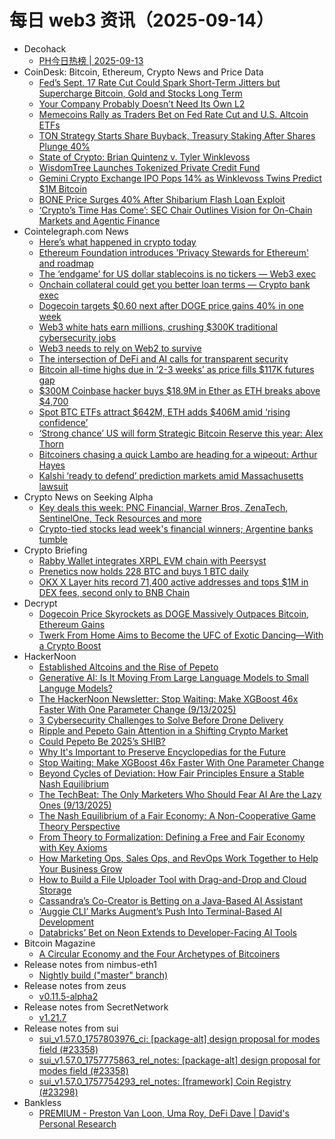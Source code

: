 # 每日 web3 资讯（2025-09-14）

- Decohack
  - [PH今日热榜 | 2025-09-13](https://decohack.com/producthunt-daily-2025-09-13/)
- CoinDesk: Bitcoin, Ethereum, Crypto News and Price Data
  - [Fed’s Sept. 17 Rate Cut Could Spark Short-Term Jitters but Supercharge Bitcoin, Gold and Stocks Long Term](https://www.coindesk.com/markets/2025/09/13/fed-s-sept-17-rate-cut-could-spark-short-term-jitters-but-supercharge-bitcoin-gold-and-stocks-long-term)
  - [Your Company Probably Doesn’t Need Its Own L2](https://www.coindesk.com/opinion/2025/09/09/your-company-probably-doesn-t-need-its-own-l2)
  - [Memecoins Rally as Traders Bet on Fed Rate Cut and U.S. Altcoin ETFs](https://www.coindesk.com/markets/2025/09/13/memecoins-rally-as-traders-bet-on-fed-rate-cut-and-u-s-altcoin-etfs)
  - [TON Strategy Starts Share Buyback, Treasury Staking After Shares Plunge 40%](https://www.coindesk.com/markets/2025/09/13/ton-strategy-starts-share-buyback-treasury-staking-after-shares-plunge-40)
  - [State of Crypto: Brian Quintenz v. Tyler Winklevoss](https://www.coindesk.com/policy/2025/09/13/state-of-crypto-brian-quintenz-v-tyler-winklevoss)
  - [WisdomTree Launches Tokenized Private Credit Fund](https://www.coindesk.com/markets/2025/09/13/wisdomtree-launches-tokenized-private-credit-fund)
  - [Gemini Crypto Exchange IPO Pops 14% as Winklevoss Twins Predict $1M Bitcoin](https://www.coindesk.com/markets/2025/09/13/gemini-crypto-exchange-ipo-pops-14-as-winklevoss-twins-predict-usd1m-bitcoin)
  - [BONE Price Surges 40% After Shibarium Flash Loan Exploit](https://www.coindesk.com/markets/2025/09/13/bone-price-surges-40-after-shibarium-flash-loan-exploit)
  - [‘Crypto’s Time Has Come’: SEC Chair Outlines Vision for On-Chain Markets and Agentic Finance](https://www.coindesk.com/policy/2025/09/13/crypto-s-time-has-come-sec-chair-outlines-vision-for-on-chain-markets-and-agentic-finance)
- Cointelegraph.com News
  - [Here’s what happened in crypto today](https://cointelegraph.com/news/what-happened-in-crypto-today?utm_source=rss_feed&utm_medium=rss&utm_campaign=rss_partner_inbound)
  - [Ethereum Foundation introduces &#039;Privacy Stewards for Ethereum&#039; and roadmap](https://cointelegraph.com/news/ethereum-foundation-privacy-stewards-roadmap?utm_source=rss_feed&utm_medium=rss&utm_campaign=rss_partner_inbound)
  - [The ‘endgame’ for US dollar stablecoins is no tickers — Web3 exec](https://cointelegraph.com/news/endgame-us-dollar-stablecoin-no-tickers?utm_source=rss_feed&utm_medium=rss&utm_campaign=rss_partner_inbound)
  - [Onchain collateral could get you better loan terms — Crypto bank exec](https://cointelegraph.com/news/onchain-crypto-collateral-better-loan-terms?utm_source=rss_feed&utm_medium=rss&utm_campaign=rss_partner_inbound)
  - [Dogecoin targets $0.60 next after DOGE price gains 40% in one week](https://cointelegraph.com/news/dogecoin-targets-60-cents-doge-price-gains-40-percent-one-week?utm_source=rss_feed&utm_medium=rss&utm_campaign=rss_partner_inbound)
  - [Web3 white hats earn millions, crushing $300K traditional cybersecurity jobs](https://cointelegraph.com/news/web3-white-hats-earn-millions-beating-traditional-cybersecurity-salaries?utm_source=rss_feed&utm_medium=rss&utm_campaign=rss_partner_inbound)
  - [Web3 needs to rely on Web2 to survive](https://cointelegraph.com/news/web3-rely-on-web2?utm_source=rss_feed&utm_medium=rss&utm_campaign=rss_partner_inbound)
  - [The intersection of DeFi and AI calls for transparent security](https://cointelegraph.com/news/defi-ai-calls-for-transparent-security?utm_source=rss_feed&utm_medium=rss&utm_campaign=rss_partner_inbound)
  - [Bitcoin all-time highs due in ‘2-3 weeks’ as price fills $117K futures gap](https://cointelegraph.com/news/bitcoin-all-time-highs-in-2-3-weeks-price-fills-117k-futures-gap?utm_source=rss_feed&utm_medium=rss&utm_campaign=rss_partner_inbound)
  - [$300M Coinbase hacker buys $18.9M in Ether as ETH breaks above $4,700](https://cointelegraph.com/news/coinbase-hacker-buys-18m-eth-at-4756?utm_source=rss_feed&utm_medium=rss&utm_campaign=rss_partner_inbound)
  - [Spot BTC ETFs attract $642M, ETH adds $406M amid ‘rising confidence’](https://cointelegraph.com/news/bitcoin-ethereum-etfs-see-strong-inflows-institutional-confidence?utm_source=rss_feed&utm_medium=rss&utm_campaign=rss_partner_inbound)
  - [‘Strong chance’ US will form Strategic Bitcoin Reserve this year: Alex Thorn](https://cointelegraph.com/news/us-government-strategic-bitcoin-reserve-chances-high-alex-thorn?utm_source=rss_feed&utm_medium=rss&utm_campaign=rss_partner_inbound)
  - [Bitcoiners chasing a quick Lambo are heading for a wipeout: Arthur Hayes](https://cointelegraph.com/news/bitcoin-price-relevance-stock-gold-markets-arthur-hayes?utm_source=rss_feed&utm_medium=rss&utm_campaign=rss_partner_inbound)
  - [Kalshi ‘ready to defend’ prediction markets amid Massachusetts lawsuit](https://cointelegraph.com/news/prediction-market-kalshi-massachusetts-lawsuit?utm_source=rss_feed&utm_medium=rss&utm_campaign=rss_partner_inbound)
- Crypto News on Seeking Alpha
  - [Key deals this week: PNC Financial, Warner Bros, ZenaTech, SentinelOne, Teck Resources and more](https://seekingalpha.com/news/4494658-key-deals-this-week-pnc-financial-warner-bros-zenatech-sentinelone-teck-resources-and-more?utm_source=feed_news_crypto&utm_medium=referral&feed_item_type=news)
  - [Crypto-tied stocks lead week's financial winners; Argentine banks tumble](https://seekingalpha.com/news/4494619-crypto-tied-stocks-lead-weeks-financial-winners-argentine-banks-tumble?utm_source=feed_news_crypto&utm_medium=referral&feed_item_type=news)
- Crypto Briefing
  - [Rabby Wallet integrates XRPL EVM chain with Peersyst](https://cryptobriefing.com/rabby-wallet-integrates-xrpl-evm-peersyst/)
  - [Prenetics now holds 228 BTC and buys 1 BTC daily](https://cryptobriefing.com/prenetics-holds-and-buys-bitcoin-daily/)
  - [OKX X Layer hits record 71,400 active addresses and tops $1M in DEX fees, second only to BNB Chain](https://cryptobriefing.com/okx-x-layer-record-active-addresses-dex-fees/)
- Decrypt
  - [Dogecoin Price Skyrockets as DOGE Massively Outpaces Bitcoin, Ethereum Gains](https://decrypt.co/339373/dogecoin-price-skyrockets-doge-massively-outpaces-bitcoin-ethereum-gains)
  - [Twerk From Home Aims to Become the UFC of Exotic Dancing—With a Crypto Boost](https://decrypt.co/339056/twerk-home-aims-become-ufc-exotic-dancing-crypto-boost)
- HackerNoon
  - [Established Altcoins and the Rise of Pepeto](https://hackernoon.com/established-altcoins-and-the-rise-of-pepeto?source=rss)
  - [Generative AI: Is It Moving From Large Language Models to Small Languge Models?](https://hackernoon.com/generative-ai-is-it-moving-from-large-language-models-to-small-languge-models?source=rss)
  - [The HackerNoon Newsletter: Stop Waiting: Make XGBoost 46x Faster With One Parameter Change (9/13/2025)](https://hackernoon.com/9-13-2025-newsletter?source=rss)
  - [3 Cybersecurity Challenges to Solve Before Drone Delivery](https://hackernoon.com/3-cybersecurity-challenges-to-solve-before-drone-delivery?source=rss)
  - [Ripple and Pepeto Gain Attention in a Shifting Crypto Market](https://hackernoon.com/ripple-and-pepeto-gain-attention-in-a-shifting-crypto-market?source=rss)
  - [Could Pepeto Be 2025’s SHIB?](https://hackernoon.com/could-pepeto-be-2025s-shib?source=rss)
  - [Why It's Important to Preserve Encyclopedias for the Future](https://hackernoon.com/why-its-important-to-preserve-encyclopedias-for-the-future?source=rss)
  - [Stop Waiting: Make XGBoost 46x Faster With One Parameter Change](https://hackernoon.com/stop-waiting-make-xgboost-46x-faster-with-one-parameter-change?source=rss)
  - [Beyond Cycles of Deviation: How Fair Principles Ensure a Stable Nash Equilibrium](https://hackernoon.com/beyond-cycles-of-deviation-how-fair-principles-ensure-a-stable-nash-equilibrium?source=rss)
  - [The TechBeat: The Only Marketers Who Should Fear AI Are the Lazy Ones (9/13/2025)](https://hackernoon.com/9-13-2025-techbeat?source=rss)
  - [The Nash Equilibrium of a Fair Economy: A Non-Cooperative Game Theory Perspective](https://hackernoon.com/the-nash-equilibrium-of-a-fair-economy-a-non-cooperative-game-theory-perspective?source=rss)
  - [From Theory to Formalization: Defining a Free and Fair Economy with Key Axioms](https://hackernoon.com/from-theory-to-formalization-defining-a-free-and-fair-economy-with-key-axioms?source=rss)
  - [How Marketing Ops, Sales Ops, and RevOps Work Together to Help Your Business Grow](https://hackernoon.com/how-marketing-ops-sales-ops-and-revops-work-together-to-help-your-business-grow?source=rss)
  - [How to Build a File Uploader Tool with Drag-and-Drop and Cloud Storage](https://hackernoon.com/how-to-build-a-file-uploader-tool-with-drag-and-drop-and-cloud-storage?source=rss)
  - [Cassandra’s Co-Creator is Betting on a Java-Based AI Assistant](https://hackernoon.com/cassandras-co-creator-is-betting-on-a-java-based-ai-assistant?source=rss)
  - [‘Auggie CLI’ Marks Augment’s Push Into Terminal-Based AI Development](https://hackernoon.com/auggie-cli-marks-augments-push-into-terminal-based-ai-development?source=rss)
  - [Databricks’ Bet on Neon Extends to Developer-Facing AI Tools](https://hackernoon.com/databricks-bet-on-neon-extends-to-developer-facing-ai-tools?source=rss)
- Bitcoin Magazine
  - [A Circular Economy and the Four Archetypes of Bitcoiners](https://bitcoinmagazine.com/culture/bitcoin-archetypes-circular-economy-rev)
- Release notes from nimbus-eth1
  - [Nightly build ("master" branch)](https://github.com/status-im/nimbus-eth1/releases/tag/nightly)
- Release notes from zeus
  - [v0.11.5-alpha2](https://github.com/ZeusLN/zeus/releases/tag/v0.11.5-alpha2)
- Release notes from SecretNetwork
  - [v1.21.7](https://github.com/scrtlabs/SecretNetwork/releases/tag/v1.21.7)
- Release notes from sui
  - [sui_v1.57.0_1757803976_ci: [package-alt] design proposal for modes field (#23358)](https://github.com/MystenLabs/sui/releases/tag/sui_v1.57.0_1757803976_ci)
  - [sui_v1.57.0_1757775863_rel_notes: [package-alt] design proposal for modes field (#23358)](https://github.com/MystenLabs/sui/releases/tag/sui_v1.57.0_1757775863_rel_notes)
  - [sui_v1.57.0_1757754293_rel_notes: [framework] Coin Registry (#23298)](https://github.com/MystenLabs/sui/releases/tag/sui_v1.57.0_1757754293_rel_notes)
- Bankless
  - [PREMIUM - Preston Van Loon, Uma Roy, DeFi Dave | David's Personal Research](https://episode.flightcast.com/01K4ZFBWPK8SMJXDDHR363MN4T.mp3)
